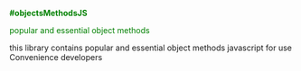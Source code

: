 <p style="font-weight:bold;color:green"> #objectsMethodsJS</p>
<p style="color:green">popular and essential object methods</p>
<p>this library contains popular and essential object methods javascript for use  Convenience developers</p>

